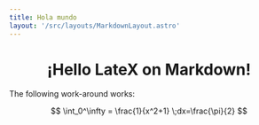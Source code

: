 ```yaml
---
title: Hola mundo
layout: '/src/layouts/MarkdownLayout.astro'
---
```


# ¡Hello LateX on Markdown!

<div class="text">
The following work-around works:
</div>

$$ \int_0^\infty = \frac{1}{x^2+1} \;dx=\frac{\pi}{2}  $$

<style>
    h1,p {
      text-align: center;  
    }

    text {
        tex-aling:start;
    }
</style>
